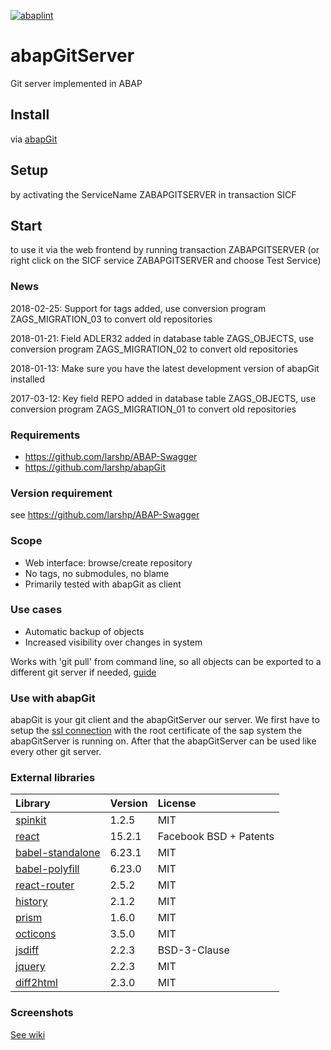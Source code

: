 [![abaplint](https://abaplint.org/badges/larshp/abapGitServer)](https://abaplint.org/project/larshp/abapGitServer)

# abapGitServer
Git server implemented in ABAP

## Install

via [abapGit](http://www.abapgit.org)

## Setup

by activating the ServiceName ZABAPGITSERVER in transaction SICF

## Start

to use it via the web frontend by running transaction ZABAPGITSERVER (or right click on the SICF service ZABAPGITSERVER and choose Test Service)

### News
2018-02-25: Support for tags added, use conversion program ZAGS_MIGRATION_03 to convert old repositories

2018-01-21: Field ADLER32 added in database table ZAGS_OBJECTS, use conversion program ZAGS_MIGRATION_02 to convert old repositories

2018-01-13: Make sure you have the latest development version of abapGit installed

2017-03-12: Key field REPO added in database table ZAGS_OBJECTS, use conversion program ZAGS_MIGRATION_01 to convert old repositories

### Requirements
- https://github.com/larshp/ABAP-Swagger
- https://github.com/larshp/abapGit

### Version requirement
see https://github.com/larshp/ABAP-Swagger

### Scope
- Web interface: browse/create repository
- No tags, no submodules, no blame
- Primarily tested with abapGit as client

### Use cases
- Automatic backup of objects
- Increased visibility over changes in system

Works with 'git pull' from command line, so all objects can be exported to a different git server if needed, [guide](https://help.github.com/articles/importing-a-git-repository-using-the-command-line/)

### Use with abapGit
abapGit is your git client and the abapGitServer our server. We first have to setup the [ssl connection](https://docs.abapgit.org/guide-ssl-setup.html) with the root certificate of the sap system the abapGitServer is running on.
After that the abapGitServer can be used like every other git server.

### External libraries

Library   | Version | License
:------------ | :------------ | :------------
[spinkit](https://github.com/tobiasahlin/SpinKit) | 1.2.5 | MIT
[react](https://github.com/facebook/react) | 15.2.1 | Facebook BSD + Patents
[babel-standalone](https://github.com/babel/babel-standalone) | 6.23.1 | MIT
[babel-polyfill](https://github.com/babel/babel/tree/master/packages/babel-polyfill) | 6.23.0 | MIT
[react-router](https://github.com/ReactTraining/react-router) | 2.5.2 | MIT
[history](https://github.com/ReactTraining/history) | 2.1.2 | MIT
[prism](https://github.com/PrismJS/prism) | 1.6.0 | MIT
[octicons](https://github.com/primer/octicons/) | 3.5.0 | MIT
[jsdiff](https://github.com/kpdecker/jsdiff) | 2.2.3 | BSD-3-Clause
[jquery](https://github.com/jquery/jquery) | 2.2.3 | MIT
[diff2html](https://github.com/rtfpessoa/diff2html) | 2.3.0 | MIT

### Screenshots
[See wiki](https://github.com/larshp/abapGitServer/wiki/Screenshots)
